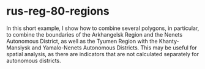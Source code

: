 # rus-reg-80-regions

In this short example, I show how to combine several polygons, in particular, to combine the boundaries of the Arkhangelsk Region and the Nenets Autonomous District, as well as the Tyumen Region with the Khanty-Mansiysk and Yamalo-Nenets Autonomous Districts. This may be useful for spatial analysis, as there are indicators that are not calculated separately for autonomous districts.
